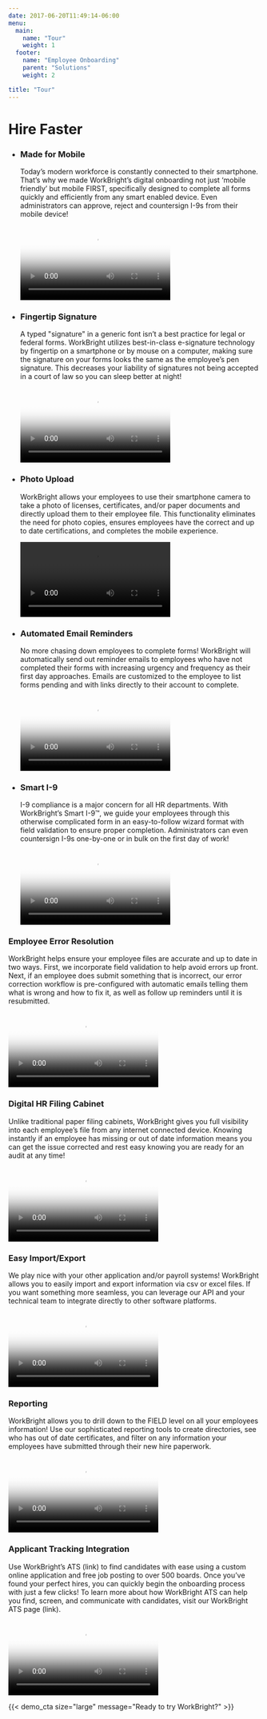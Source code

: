 ```yaml
---
date: 2017-06-20T11:49:14-06:00
menu:
  main:
    name: "Tour"
    weight: 1
  footer:
    name: "Employee Onboarding"
    parent: "Solutions"
    weight: 2

title: "Tour"
---
```


# Hire Faster

<ul class="tour">
  <li class='tour-step'>
    <div class='tour-step-wrapper'></div>
    <div class='tour-step-body'>
      <h3>Made for Mobile</h3>
      <p>
        Today’s modern workforce is constantly connected to their smartphone. That’s why we made WorkBright’s digital onboarding not just ‘mobile friendly’ but mobile FIRST, specifically designed to complete all forms quickly and efficiently from any smart enabled device. Even administrators can approve, reject and countersign I-9s from their mobile device!
      </p>
    </div>
    <div class='tour-step-video-wrapper'>
      <div class='video-background'>
        <video loop playsinline preload='auto' src="/videos/made-for-mobile.mp4" poster='/images/mobile-poster.png' />
      </div>
    </div>
  </li>

  <li class='tour-step'>
    <div class='tour-step-wrapper'></div>
    <div class='tour-step-body'>
      <h3>Fingertip Signature</h3>
      <p>
        A typed "signature" in a generic font isn’t a best practice for legal or federal forms. WorkBright utilizes best-in-class e-signature technology by fingertip on a smartphone or by mouse on a computer, making sure the signature on your forms looks the same as the employee’s pen signature. This decreases your liability of signatures not being accepted in a court of law so you can sleep better at night!
      </p>
    </div>
    <div class='tour-step-video-wrapper'>
      <div class='video-background'>
        <video loop playsinline preload='auto' src="/videos/fingertip-signatures.mp4" poster='/images/mobile-poster.png'/>
      </div>
    </div>
  </li>

  <li class='tour-step'>
    <div class='tour-step-wrapper'></div>
    <div class='tour-step-body'>
      <h3>Photo Upload</h3>
      <p>
        WorkBright allows your employees to use their smartphone camera to take a photo of licenses, certificates, and/or paper documents and directly upload them to their employee file. This functionality eliminates the need for photo copies, ensures employees have the correct and up to date certifications, and completes the mobile experience. 
      </p>
    </div>
    <div class='tour-step-video-wrapper'>
      <div class='video-background'>
        <video loop playsinline preload='auto' src="/videos/photo-upload.mp4" />
      </div>
    </div>
  </li>

  <li class='tour-step'>
    <div class='tour-step-wrapper'></div>
    <div class='tour-step-body'>
      <h3>Automated Email Reminders</h3>
      <p>
        No more chasing down employees to complete forms! WorkBright will automatically send out reminder emails to employees who have not completed their forms with increasing urgency and frequency as their first day approaches. Emails are customized to the employee to list forms pending and with links directly to their account to complete.
      </p>
    </div>
    <div class='tour-step-video-wrapper'>
      <div class='video-background'>
        <video loop playsinline preload='auto' src="/videos/automated-email-reminders.mp4" poster='/images/mobile-poster.png' />
      </div>
    </div>
  </li>

  <li class='tour-step'>
    <div class='tour-step-wrapper'></div>
    <div class='tour-step-body'>
      <h3>Smart I-9</h3>
      <p>
      I-9 compliance is a major concern for all HR departments. With WorkBright’s Smart I-9™, we guide your employees through this otherwise complicated form in an easy-to-follow wizard format with field validation to ensure proper completion. Administrators can even countersign I-9s one-by-one or in bulk on the first day of work!
      </p>
    </div>
    <div class='tour-step-video-wrapper'>
      <div class='video-background'>
        <video loop playsinline preload='auto' src="/videos/smart-i9.mp4" poster='/images/mobile-poster.png'/>
      </div>
    </div>
  </li>
</ul>

<div class='desktop-video-wrapper'></div>
<div class='desktop-video-body'>
  <h3>Employee Error Resolution</h3>
  <p>
    WorkBright helps ensure your employee files are accurate and up to date in two ways. First, we incorporate field validation to help avoid errors up front. Next, if an employee does submit something that is incorrect, our error correction workflow is pre-configured with automatic emails telling them what is wrong and how to fix it, as well as follow up reminders until it is resubmitted.
  </p>
</div>
<div class="desktop-video-background">
  <video loop playsinline preload='auto' src="/videos/error-resolution.mp4" type="video/mp4" poster='/images/desktop-poster.png'>
  Your browser does not support the video tag.
</div>

<div class='desktop-video-wrapper'></div>
<div class='desktop-video-body'>
  <h3>Digital HR Filing Cabinet</h3>
  <p>
    Unlike traditional paper filing cabinets, WorkBright gives you full visibility into each employee’s file from any internet connected device. Knowing instantly if an employee has missing or out of date information means you can get the issue corrected and rest easy knowing you are ready for an audit at any time!
  </p>
</div>
<div class="desktop-video-background">
  <video loop playsinline preload='auto' src="/videos/hr-filing-cabinet.mp4" type="video/mp4" poster='/images/desktop-poster.png'>
  Your browser does not support the video tag.
</div>

<div class='desktop-video-wrapper'></div>
<div class='desktop-video-body'>
  <h3>Easy Import/Export</h3>
  <p>
    We play nice with your other application and/or payroll systems! WorkBright allows you to easily import and export information via csv or excel files. If you want something more seamless, you can leverage our API and your technical team to integrate directly to other software platforms.
  </p>
</div>
<div class="desktop-video-background">
  <video loop playsinline preload='auto' src="/videos/bulk-import.mp4" type="video/mp4" poster='/images/desktop-poster.png'>
  Your browser does not support the video tag.
</div>

<div class='desktop-video-wrapper'></div>
<div class='desktop-video-body'>
  <h3>Reporting</h3>
  <p>
    WorkBright allows you to drill down to the FIELD level on all your employees information! Use our sophisticated reporting tools to create directories, see who has out of date certificates, and filter on any information your employees have submitted through their new hire paperwork.
  </p>
</div>
<div class="desktop-video-background">
  <video loop playsinline preload='auto' src="/videos/reporting.mp4" type="video/mp4" poster='/images/desktop-poster.png'>
  Your browser does not support the video tag.
</div>

<div class='desktop-video-wrapper'></div>
<div class='desktop-video-body'>
  <h3>Applicant Tracking Integration</h3>
  <p>
    Use WorkBright’s ATS (link) to find candidates with ease using a custom online application and free job posting to over 500 boards. Once you’ve found your perfect hires, you can quickly begin the onboarding process with just a few clicks! To learn more about how WorkBright ATS can help you find, screen, and communicate with candidates, visit our WorkBright ATS page (link). 
  </p>
</div>
<div class="desktop-video-background">
  <video loop playsinline preload='auto' src="/videos/ats.mp4" type="video/mp4" poster='/images/desktop-poster.png'>
  Your browser does not support the video tag.
</div>

{{< demo_cta size="large" message="Ready to try WorkBright?" >}}